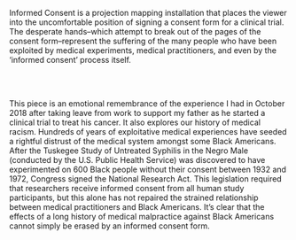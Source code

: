 Informed Consent is a projection mapping installation that places the viewer into the uncomfortable position of signing a consent form for a clinical trial. The desperate hands–which attempt to break out of the pages of the consent form–represent the suffering of the many people who have been exploited by medical experiments, medical practitioners, and even by the ‘informed consent’ process itself.

<br /><br />

This piece is an emotional remembrance of the experience I had in October 2018 after taking leave from work to support my father as he started a clinical trial to treat his cancer. It also explores our history of medical racism. Hundreds of years of exploitative medical experiences have seeded a rightful distrust of the medical system amongst some Black Americans. After the Tuskegee Study of Untreated Syphilis in the Negro Male (conducted by the U.S. Public Health Service) was discovered to have experimented on 600 Black people without their consent between 1932 and 1972, Congress signed the National Research Act. This legislation required that researchers receive informed consent from all human study participants, but this alone has not repaired the strained relationship between medical practitioners and Black Americans. It’s clear that the effects of a long history of medical malpractice against Black Americans cannot simply be erased by an informed consent form.